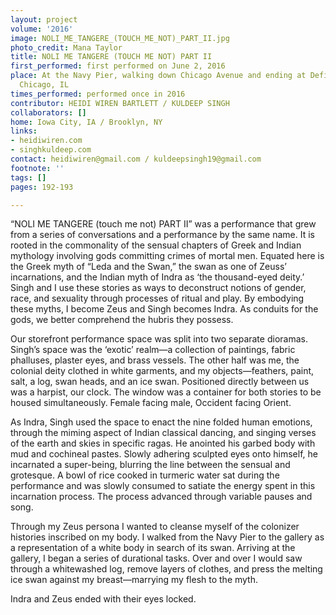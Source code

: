 ```yaml
---
layout: project
volume: '2016'
image: NOLI_ME_TANGERE_(TOUCH_ME_NOT)_PART_II.jpg
photo_credit: Mana Taylor
title: NOLI ME TANGERE (TOUCH ME NOT) PART II
first_performed: first performed on June 2, 2016
place: At the Navy Pier, walking down Chicago Avenue and ending at Defibrillator Gallery,
  Chicago, IL
times_performed: performed once in 2016
contributor: HEIDI WIREN BARTLETT / KULDEEP SINGH
collaborators: []
home: Iowa City, IA / Brooklyn, NY
links:
- heidiwiren.com
- singhkuldeep.com
contact: heidiwiren@gmail.com / kuldeepsingh19@gmail.com
footnote: ''
tags: []
pages: 192-193

---
```


“NOLI ME TANGERE (touch me not) PART II” was a performance that grew from a series of conversations and a performance by the same name. It is rooted in the commonality of the sensual chapters of Greek and Indian mythology involving gods committing crimes of mortal men. Equated here is the Greek myth of “Leda and the Swan,” the swan as one of Zeuss’ incarnations, and the Indian myth of Indra as ‘the thousand-eyed deity.’ Singh and I use these stories as ways to deconstruct notions of gender, race, and sexuality through processes of ritual and play. By embodying these myths, I become Zeus and Singh becomes Indra. As conduits for the gods, we better comprehend the hubris they possess.

Our storefront performance space was split into two separate dioramas. Singh’s space was the ‘exotic’ realm—a collection of paintings, fabric phalluses, plaster eyes, and brass vessels. The other half was me, the colonial deity clothed in white garments, and my objects—feathers, paint, salt, a log, swan heads, and an ice swan. Positioned directly between us was a harpist, our clock. The window was a container for both stories to be housed simultaneously. Female facing male, Occident facing Orient.

As Indra, Singh used the space to enact the nine folded human emotions, through the miming aspect of Indian classical dancing, and singing verses of the earth and skies in specific ragas. He anointed his garbed body with mud and cochineal pastes. Slowly adhering sculpted eyes onto himself, he incarnated a super-being, blurring the line between the sensual and grotesque. A bowl of rice cooked in turmeric water sat during the performance and was slowly consumed to satiate the energy spent in this incarnation process. The process advanced through variable pauses and song.

Through my Zeus persona I wanted to cleanse myself of the colonizer histories inscribed on my body. I walked from the Navy Pier to the gallery as a representation of a white body in search of its swan. Arriving at the gallery, I began a series of durational tasks. Over and over I would saw through a whitewashed log, remove layers of clothes, and press the melting ice swan against my breast—marrying my flesh to the myth.

Indra and Zeus ended with their eyes locked.
